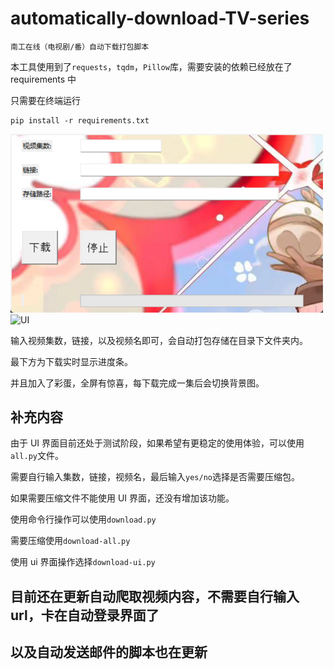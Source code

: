 # automatically-download-TV-series

`南工在线（电视剧/番）自动下载打包脚本`

本工具使用到了`requests`，`tqdm`，`Pillow`库，需要安装的依赖已经放在了 requirements 中

只需要在终端运行

```
pip install -r requirements.txt
```

<img src="image\show_big.png" alt="UI" width="500"/>

<img src="image\show_small.png" alt="UI" width="500"/>

输入视频集数，链接，以及视频名即可，会自动打包存储在目录下文件夹内。

最下方为下载实时显示进度条。

并且加入了彩蛋，全屏有惊喜，每下载完成一集后会切换背景图。

## 补充内容

由于 UI 界面目前还处于测试阶段，如果希望有更稳定的使用体验，可以使用`all.py`文件。

需要自行输入集数，链接，视频名，最后输入`yes/no`选择是否需要压缩包。

如果需要压缩文件不能使用 UI 界面，还没有增加该功能。

使用命令行操作可以使用`download.py`

需要压缩使用`download-all.py`

使用 ui 界面操作选择`download-ui.py`

## 目前还在更新自动爬取视频内容，不需要自行输入 url，卡在自动登录界面了

## 以及自动发送邮件的脚本也在更新
